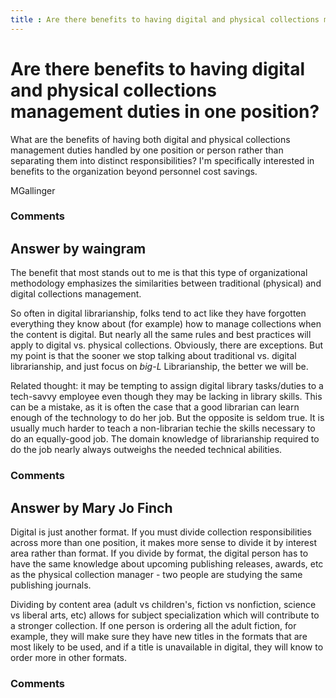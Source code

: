 ```yaml
---
title : Are there benefits to having digital and physical collections management duties in one position?
---
```

Are there benefits to having digital and physical collections management duties in one position?
=====================
What are the benefits of having both digital and physical collections
management duties handled by one position or person rather than
separating them into distinct responsibilities? I'm specifically
interested in benefits to the organization beyond personnel cost
savings.

MGallinger

### Comments ###


Answer by waingram
----------------
The benefit that most stands out to me is that this type of
organizational methodology emphasizes the similarities between
traditional (physical) and digital collections management.

So often in digital librarianship, folks tend to act like they have
forgotten everything they know about (for example) how to manage
collections when the content is digital. But nearly all the same rules
and best practices will apply to digital vs. physical collections.
Obviously, there are exceptions. But my point is that the sooner we stop
talking about traditional vs. digital librarianship, and just focus on
*big-L* Librarianship, the better we will be.

Related thought: it may be tempting to assign digital library
tasks/duties to a tech-savvy employee even though they may be lacking in
library skills. This can be a mistake, as it is often the case that a
good librarian can learn enough of the technology to do her job. But the
opposite is seldom true. It is usually much harder to teach a
non-librarian techie the skills necessary to do an equally-good job. The
domain knowledge of librarianship required to do the job nearly always
outweighs the needed technical abilities.

### Comments ###

Answer by Mary Jo Finch
----------------
Digital is just another format. If you must divide collection
responsibilities across more than one position, it makes more sense to
divide it by interest area rather than format. If you divide by format,
the digital person has to have the same knowledge about upcoming
publishing releases, awards, etc as the physical collection manager -
two people are studying the same publishing journals.

Dividing by content area (adult vs children's, fiction vs nonfiction,
science vs liberal arts, etc) allows for subject specialization which
will contribute to a stronger collection. If one person is ordering all
the adult fiction, for example, they will make sure they have new titles
in the formats that are most likely to be used, and if a title is
unavailable in digital, they will know to order more in other formats.

### Comments ###

